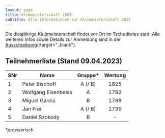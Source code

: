 ```yaml
---
layout: page
title: Klubmeisterschaft 2023
subtitle: Alle Informationen zur Klubmeisterschaft 2023
---
```


Die diesjährige Klubmeisterschaft findet vor Ort im Tschudiwies statt. Alle weiteren Infos sowie Details zur Anmeldung
sind in der [Ausschreibung](Klubmeisterschaft2023.pdf){:target="\_blank"}.

## Teilnehmerliste (Stand 09.04.2023)

| SNr | Name                | Gruppe* | Wertung |
|-----|---------------------|:-------:|:-------:|
| 1   | Peter Bischoff      | A (/ B) |  1825   |
| 2   | Wolfgang Eisenbeiss |    A    |  1792   |
| 3   | Miguel Garcia       |    B    |  1788   |
| 4   | Jan Frei            | A (/ B) |  1739   |
| 5   | Daniel Szokody      |    B    |    -    |

_*provisorisch_